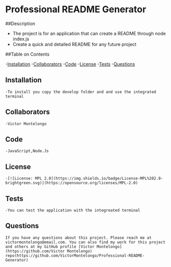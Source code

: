 # Professional README Generator
  
  ##Description
  - The project is for an application that can create a README through node index.js
  -  Create a quick and detailed README for any future project
  
  ##Table on Contents
  
  -[Installation](#installation)
  -[Collaborators](#collaborators)
  -[Code](#code)
  -[License](#license)
  -[Tests](#tests)
  -[Questions](#questions)
  
  ## Installation
    -To install you copy the develop folder and and use the integrated terminal
   
  ## Collaborators
    -Victor Montelongo
  
  ## Code
    -JavaScript,Node.Js
  
  ## License
    -[![License: MPL 2.0](https://img.shields.io/badge/License-MPL%202.0-brightgreen.svg)](https://opensource.org/licenses/MPL-2.0)
    
  ## Tests
    -You can test the application with the integreated terminal
    
  ## Questions
    If you have any questions about this project. Please reach me at victormontelongo@email.com. You can also find my work for this project and others at my GitHub profile [Victor Montelongo](https://github.com/Victor Montelongo) repo(https://github.com/VictorMontelongo/Professional-README-Generator)
  
  